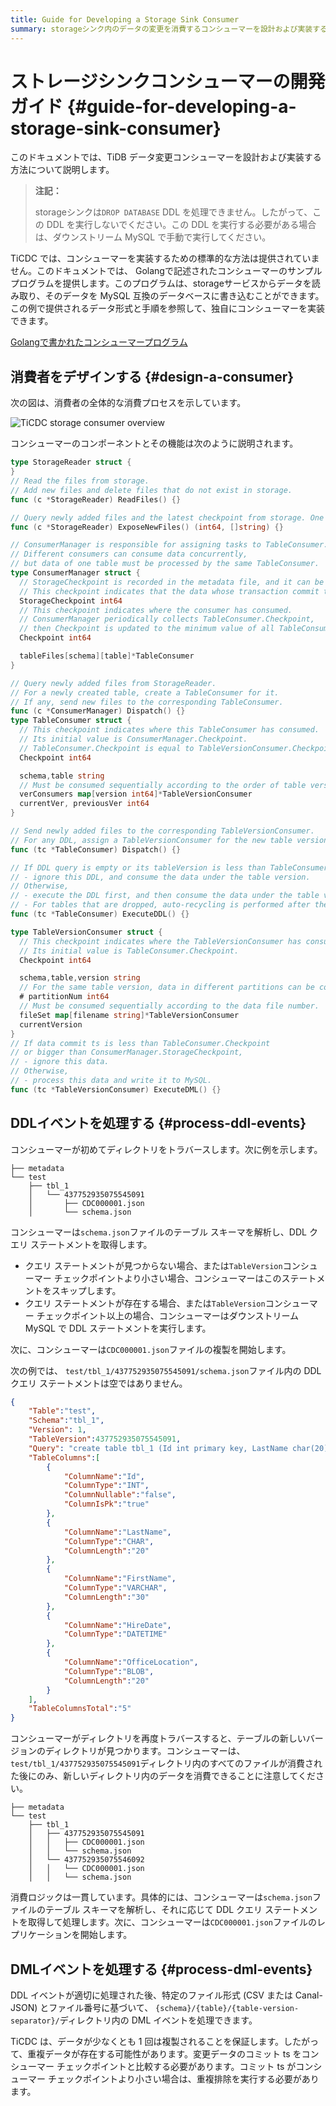 ```yaml
---
title: Guide for Developing a Storage Sink Consumer
summary: storageシンク内のデータの変更を消費するコンシューマーを設計および実装する方法を学習します。
---
```


# ストレージシンクコンシューマーの開発ガイド {#guide-for-developing-a-storage-sink-consumer}

このドキュメントでは、TiDB データ変更コンシューマーを設計および実装する方法について説明します。

> **注記：**
>
> storageシンクは`DROP DATABASE` DDL を処理できません。したがって、この DDL を実行しないでください。この DDL を実行する必要がある場合は、ダウンストリーム MySQL で手動で実行してください。

TiCDC では、コンシューマーを実装するための標準的な方法は提供されていません。このドキュメントでは、 Golangで記述されたコンシューマーのサンプル プログラムを提供します。このプログラムは、storageサービスからデータを読み取り、そのデータを MySQL 互換のデータベースに書き込むことができます。この例で提供されるデータ形式と手順を参照して、独自にコンシューマーを実装できます。

[Golangで書かれたコンシューマープログラム](https://github.com/pingcap/tiflow/tree/release-8.1/cmd/storage-consumer)

## 消費者をデザインする {#design-a-consumer}

次の図は、消費者の全体的な消費プロセスを示しています。

![TiCDC storage consumer overview](/media/ticdc/ticdc-storage-consumer-overview.png)

コンシューマーのコンポーネントとその機能は次のように説明されます。

```go
type StorageReader struct {
}
// Read the files from storage.
// Add new files and delete files that do not exist in storage.
func (c *StorageReader) ReadFiles() {}

// Query newly added files and the latest checkpoint from storage. One file can only be returned once.
func (c *StorageReader) ExposeNewFiles() (int64, []string) {}

// ConsumerManager is responsible for assigning tasks to TableConsumer.
// Different consumers can consume data concurrently,
// but data of one table must be processed by the same TableConsumer.
type ConsumerManager struct {
  // StorageCheckpoint is recorded in the metadata file, and it can be fetched by calling `StorageReader.ExposeNewFiles()`.
  // This checkpoint indicates that the data whose transaction commit time is less than this checkpoint has been stored in storage.
  StorageCheckpoint int64
  // This checkpoint indicates where the consumer has consumed.
  // ConsumerManager periodically collects TableConsumer.Checkpoint,
  // then Checkpoint is updated to the minimum value of all TableConsumer.Checkpoint.
  Checkpoint int64

  tableFiles[schema][table]*TableConsumer
}

// Query newly added files from StorageReader.
// For a newly created table, create a TableConsumer for it.
// If any, send new files to the corresponding TableConsumer.
func (c *ConsumerManager) Dispatch() {}
type TableConsumer struct {
  // This checkpoint indicates where this TableConsumer has consumed.
  // Its initial value is ConsumerManager.Checkpoint.
  // TableConsumer.Checkpoint is equal to TableVersionConsumer.Checkpoint.
  Checkpoint int64

  schema,table string
  // Must be consumed sequentially according to the order of table versions.
  verConsumers map[version int64]*TableVersionConsumer
  currentVer, previousVer int64
}

// Send newly added files to the corresponding TableVersionConsumer.
// For any DDL, assign a TableVersionConsumer for the new table version.
func (tc *TableConsumer) Dispatch() {}

// If DDL query is empty or its tableVersion is less than TableConsumer.Checkpoint,
// - ignore this DDL, and consume the data under the table version.
// Otherwise,
// - execute the DDL first, and then consume the data under the table version.
// - For tables that are dropped, auto-recycling is performed after the drop table DDL is executed.
func (tc *TableConsumer) ExecuteDDL() {}

type TableVersionConsumer struct {
  // This checkpoint indicates where the TableVersionConsumer has consumed.
  // Its initial value is TableConsumer.Checkpoint.
  Checkpoint int64

  schema,table,version string
  // For the same table version, data in different partitions can be consumed concurrently.
  # partitionNum int64
  // Must be consumed sequentially according to the data file number.
  fileSet map[filename string]*TableVersionConsumer
  currentVersion
}
// If data commit ts is less than TableConsumer.Checkpoint
// or bigger than ConsumerManager.StorageCheckpoint,
// - ignore this data.
// Otherwise,
// - process this data and write it to MySQL.
func (tc *TableVersionConsumer) ExecuteDML() {}
```

## DDLイベントを処理する {#process-ddl-events}

コンシューマーが初めてディレクトリをトラバースします。次に例を示します。

    ├── metadata
    └── test
        ├── tbl_1
        │   └── 437752935075545091
        │       ├── CDC000001.json
        │       └── schema.json

コンシューマーは`schema.json`ファイルのテーブル スキーマを解析し、DDL クエリ ステートメントを取得します。

-   クエリ ステートメントが見つからない場合、または`TableVersion`コンシューマー チェックポイントより小さい場合、コンシューマーはこのステートメントをスキップします。
-   クエリ ステートメントが存在する場合、または`TableVersion`コンシューマー チェックポイント以上の場合、コンシューマーはダウンストリーム MySQL で DDL ステートメントを実行します。

次に、コンシューマーは`CDC000001.json`ファイルの複製を開始します。

次の例では、 `test/tbl_1/437752935075545091/schema.json`ファイル内の DDL クエリ ステートメントは空ではありません。

```json
{
    "Table":"test",
    "Schema":"tbl_1",
    "Version": 1,
    "TableVersion":437752935075545091,
    "Query": "create table tbl_1 (Id int primary key, LastName char(20), FirstName varchar(30), HireDate datetime, OfficeLocation Blob(20))",
    "TableColumns":[
        {
            "ColumnName":"Id",
            "ColumnType":"INT",
            "ColumnNullable":"false",
            "ColumnIsPk":"true"
        },
        {
            "ColumnName":"LastName",
            "ColumnType":"CHAR",
            "ColumnLength":"20"
        },
        {
            "ColumnName":"FirstName",
            "ColumnType":"VARCHAR",
            "ColumnLength":"30"
        },
        {
            "ColumnName":"HireDate",
            "ColumnType":"DATETIME"
        },
        {
            "ColumnName":"OfficeLocation",
            "ColumnType":"BLOB",
            "ColumnLength":"20"
        }
    ],
    "TableColumnsTotal":"5"
}
```

コンシューマーがディレクトリを再度トラバースすると、テーブルの新しいバージョンのディレクトリが見つかります。コンシューマーは、 `test/tbl_1/437752935075545091`ディレクトリ内のすべてのファイルが消費された後にのみ、新しいディレクトリ内のデータを消費できることに注意してください。

    ├── metadata
    └── test
        ├── tbl_1
        │   ├── 437752935075545091
        │   │   ├── CDC000001.json
        │   │   └── schema.json
        │   └── 437752935075546092
        │   │   └── CDC000001.json
        │   │   └── schema.json

消費ロジックは一貫しています。具体的には、コンシューマーは`schema.json`ファイルのテーブル スキーマを解析し、それに応じて DDL クエリ ステートメントを取得して処理します。次に、コンシューマーは`CDC000001.json`ファイルのレプリケーションを開始します。

## DMLイベントを処理する {#process-dml-events}

DDL イベントが適切に処理された後、特定のファイル形式 (CSV または Canal-JSON) とファイル番号に基づいて、 `{schema}/{table}/{table-version-separator}/`ディレクトリ内の DML イベントを処理できます。

TiCDC は、データが少なくとも 1 回は複製されることを保証します。したがって、重複データが存在する可能性があります。変更データのコミット ts をコンシューマー チェックポイントと比較する必要があります。コミット ts がコンシューマー チェックポイントより小さい場合は、重複排除を実行する必要があります。
